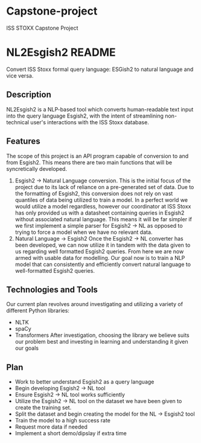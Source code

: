 # Capstone-project
ISS STOXX Capstone Project
# NL2Esgish2 README
Convert ISS Stoxx formal query language: ESGish2 to natural language and vice versa.

## Description
 NL2Esgish2 is a NLP-based tool which converts human-readable text input into the query language Esgish2, with the intent of streamlining non-technical user's interactions with the ISS Stoxx database.

## Features
The scope of this project is an API program capable of conversion to and from Esgish2. This means there are two main functions that will be syncretically developed.
1. Esgish2 -> Natural Language conversion.
This is the initial focus of the project due to its lack of reliance on a pre-generated set of data. Due to the formatting of Esgish2, this conversion does not rely on vast quantiles of data being utilized to train a model. In a perfect world we would utilize a model regardless, however our coordinator at ISS Stoxx has only provided us with a datasheet containing queries in Esgish2 without associated natural language.
This means it will be far simpler if we first implement a simple parser for Esgish2 -> NL as opposed to trying to force a model when we have no relevant data.
2. Natural Language -> Esgish2
Once the Esgish2 -> NL converter has been developed, we can now utilize it in tandem with the data given to us regarding well formatted Esgish2 queries. From here we are now armed with usable data for modelling.
Our goal now is to train a NLP model that can consistently and efficiently convert natural language to well-formatted Esgish2 queries.

## Technologies and Tools
Our current plan revolves around investigating and utilizing a variety of different Python libraries:
* NLTK 
* spaCy
* Transformers
After investigation, choosing the library we believe suits our problem best and investing in learning and understanding it given our goals

## Plan
*  Work to better understand Esgish2 as a query language
*  Begin developing Esgish2 -> NL tool
*  Ensure Esgish2 -> NL tool works sufficiently
*  Utilize the Esgish2 -> NL tool on the dataset we have been given to create the training set.
*  Split the dataset and begin creating the model for the NL -> Esgish2 tool
* Train the model to a high success rate
* Request more data if needed 
* Implement a short demo/dipslay if extra time

